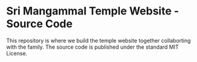 # Sri Mangammal Temple Website - Source Code

This repository is where we build the temple website together collaborting with the family. The source code is published under the standard MIT License.
